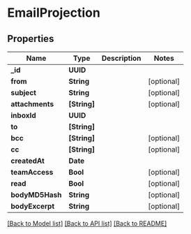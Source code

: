 # EmailProjection

## Properties
Name | Type | Description | Notes
------------ | ------------- | ------------- | -------------
**_id** | **UUID** |  | 
**from** | **String** |  | [optional] 
**subject** | **String** |  | [optional] 
**attachments** | **[String]** |  | [optional] 
**inboxId** | **UUID** |  | 
**to** | **[String]** |  | 
**bcc** | **[String]** |  | [optional] 
**cc** | **[String]** |  | [optional] 
**createdAt** | **Date** |  | 
**teamAccess** | **Bool** |  | [optional] 
**read** | **Bool** |  | [optional] 
**bodyMD5Hash** | **String** |  | [optional] 
**bodyExcerpt** | **String** |  | [optional] 

[[Back to Model list]](../README#documentation-for-models) [[Back to API list]](../README#documentation-for-api-endpoints) [[Back to README]](../README)


